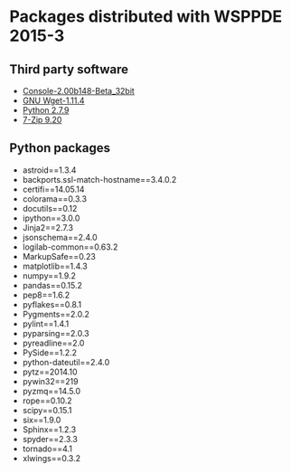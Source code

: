 # Packages distributed with WSPPDE 2015-3

## Third party software
- [Console-2.00b148-Beta_32bit](http://sourceforge.net/projects/console/files/)
- [GNU Wget-1.11.4](http://www.gnu.org/software/wget/)
- [Python 2.7.9](https://www.python.org/downloads/)
- [7-Zip 9.20](http://www.7-zip.org/)

## Python packages
- astroid==1.3.4
- backports.ssl-match-hostname==3.4.0.2
- certifi==14.05.14
- colorama==0.3.3
- docutils==0.12
- ipython==3.0.0
- Jinja2==2.7.3
- jsonschema==2.4.0
- logilab-common==0.63.2
- MarkupSafe==0.23
- matplotlib==1.4.3
- numpy==1.9.2
- pandas==0.15.2
- pep8==1.6.2
- pyflakes==0.8.1
- Pygments==2.0.2
- pylint==1.4.1
- pyparsing==2.0.3
- pyreadline==2.0
- PySide==1.2.2
- python-dateutil==2.4.0
- pytz==2014.10
- pywin32==219
- pyzmq==14.5.0
- rope==0.10.2
- scipy==0.15.1
- six==1.9.0
- Sphinx==1.2.3
- spyder==2.3.3
- tornado==4.1
- xlwings==0.3.2